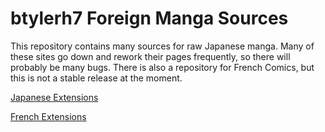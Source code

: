 # btylerh7 Foreign Manga Sources
 This repository contains many sources for raw Japanese manga. Many of these sites go down and rework their pages frequently, so there will probably be many bugs. There is also a repository for French Comics, but this is not a stable release at the moment.
 
 [Japanese Extensions](https://btylerh7.github.io/btylerh7-foreign-extensions/japanese-extensions/)
 
 [French Extensions](https://btylerh7.github.io/btylerh7-foreign-extensions/french-extensions/)

